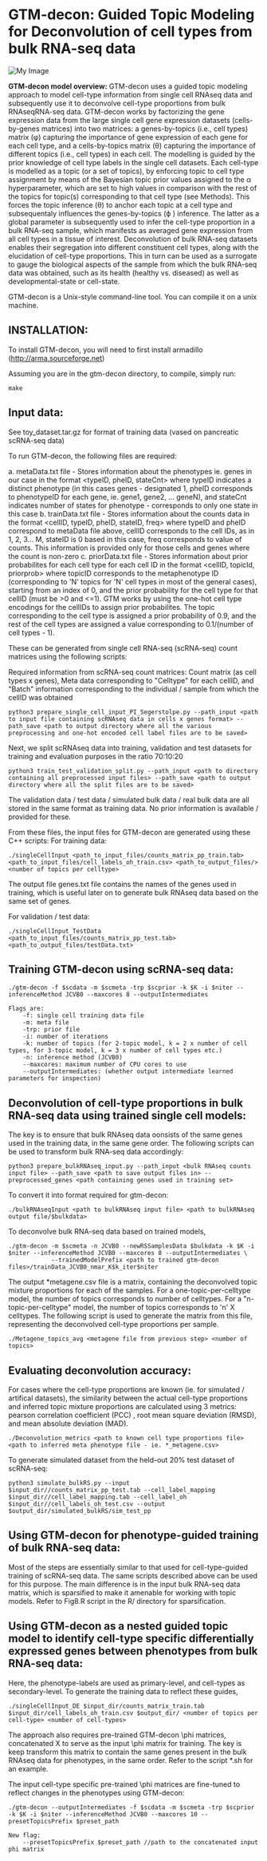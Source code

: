 # GTM-decon: Guided Topic Modeling for Deconvolution of cell types from bulk RNA-seq data

![My Image](main_fig.png)

**GTM-decon model overview:** GTM-decon uses a guided topic modeling approach to model cell-type information from single cell RNAseq data and subsequently use it to deconvolve cell-type proportions from bulk RNAseqRNA-seq data. GTM-decon works by factorizing the gene expression data from the large single cell gene expression datasets (cells-by-genes matrices) into two matrices: a genes-by-topics (i.e., cell types) matrix (φ) capturing the importance of gene expression of each gene for each cell type, and a cells-by-topics matrix (θ) capturing the importance of different topics (i.e., cell types) in each cell. The modelling is guided by the prior knowledge of cell type labels in the single cell datasets. Each cell-type is modelled as a topic (or a set of topics), by enforcing topic to cell type assignment by means of the Bayesian topic prior values assigned to the α hyperparameter, which are set to high values in comparison with the rest of the topics for topic(s) corresponding to that cell type (see Methods). This forces the topic inference (θ) to anchor each topic at a cell type and subsequentaly influences the genes-by-topics (ϕ ) inference. The latter as a global parameter is subsequently used to infer the cell-type proportion in a bulk RNA-seq sample, which manifests as averaged gene expression from all cell types in a tissue of interest. Deconvolution of bulk RNA-seq datasets enables their segregation into different constituent cell types, along with the elucidation of cell-type proportions. This in turn can be used as a surrogate to gauge the biological aspects of the sample from which the bulk RNA-seq data was obtained, such as its health (healthy vs. diseased) as well as developmental-state or cell-state.

GTM-decon is a Unix-style command-line tool. You can compile it on a unix machine.

## INSTALLATION:

To install GTM-decon, you will need to first install armadillo (http://arma.sourceforge.net)

Assuming you are in the gtm-decon directory, to compile, simply run:
```
make
```

## Input data:
See toy_dataset.tar.gz for format of training data (vased on pancreatic scRNA-seq data)

To run GTM-decon, the following files are required:

a. metaData.txt file - Stores information about the phenotypes ie. genes in our case in the format <typeID, pheID, stateCnt> where typeID indicates a distinct phenotype (in this cases genes - designated 1, pheID corresponds to phenotypeID for each gene, ie. gene1, gene2, ... geneN), and stateCnt indicates number of states for phenotype - corresponds to only one state in this case 
b. trainData.txt file - Stores information about the counts data in the format <cellID, typeID, pheID, stateID, freq> where typeID and pheID correspond to metaData file above, cellID corresponds to the cell IDs, as in 1, 2, 3... M, stateID is 0 based in this case, freq corresponds to value of counts. This information is provided only for those cells and genes where the count is non-zero
c. priorData.txt file - Stores information about prior probabilites for each cell type for each cell ID in the format <cellID, topicId, priorprob> where topicID corresponds to the metaphenotype ID (corresponding to 'N' topics for 'N' cell types in most of the general cases), starting from an index of 0, and the prior probability for the cell type for that cellID (must be >0 and <=1). GTM works by using the one-hot cell type encodings for the cellIDs to assign prior probabilites. The topic corresponding to the cell type is assigned a prior probability of 0.9, and the rest of the cell types are assigned a value corresponding to 0.1/(number of cell types - 1).

These can be generated from single cell RNA-seq (scRNA-seq) count matrices using the following scripts:

Required information from scRNA-seq count matrices:
    Count matrix (as cell types x genes),
    Meta data corresponding to "Celltype" for each cellID, and "Batch" information corresponding to the individual / sample from which the cellID was obtained
```
python3 prepare_single_cell_input_PI_Segerstolpe.py --path_input <path to input file containing scRNAseq data in cells x genes format> --path_save <path to output directory where all the various preprocessing and one-hot encoded cell label files are to be saved>
```
Next, we split scRNAseq data into training, validation and test datasets for training and evaluation purposes in the ratio 70:10:20
```
python3 train_test_validation_split.py --path_input <path to directory containing all preprocessed input files> --path_save <path to output directory where all the split files are to be saved>
```
The validation data / test data / simulated bulk data / real bulk data are all stored in the same format as training data. No prior information is available / provided for these.

From these files, the input files for GTM-decon are generated using these C++ scripts:
For training data:
```
./singleCellInput <path_to_input_files/counts_matrix_pp_train.tab> <path_to_input_files/cell_labels_oh_train.csv> <path_to_output_files/> <number of topics per celltype>
``` 
The output file genes.txt file contains the names of the genes used in training, which is useful later on to generate bulk RNAseq data based on the same set of genes.

For validation / test data:
```
./singleCellInput_TestData <path_to_input_files/counts_matrix_pp_test.tab> <path_to_output_files/testData.txt>
```

## Training GTM-decon using scRNA-seq data:
```
./gtm-decon -f $scdata -m $scmeta -trp $scprior -k $K -i $niter --inferenceMethod JCVB0 --maxcores 8 --outputIntermediates

Flags are:
	-f: single cell training data file
	-m: meta file
	-trp: prior file
	-i: number of iterations
	-k: number of topics (for 2-topic model, k = 2 x number of cell types, for 3-topic model, k = 3 x number of cell types etc.)
	-n: inference method (JCVB0)
	--maxcores: maximum number of CPU cores to use
	--outputIntermediates: (whether output intermediate learned parameters for inspection)
```	

## Deconvolution of cell-type proportions in bulk RNA-seq data using trained single cell models:
The key is to ensure that bulk RNAseq data oonsists of the same genes used in the training data, in the same gene order. The following scripts can be used to transform bulk RNA-seq data accordingly:
```
python3 prepare_bulkRNAseq_input.py --path_input <bulk RNAseq counts input file> --path_save <path to save output files in> --preprocessed_genes <path containing genes used in training set>
```
To convert it into format required for gtm-decon:
```
./bulkRNAseqInput <path to bulkRNAseq input file> <path to bulkRNAseq output file/$bulkdata>
```
To deconvolve bulk RNA-seq data based on trained models,
```
./gtm-decon -m $scmeta -n JCVB0 --newRSSamplesData $bulkdata -k $K -i $niter --inferenceMethod JCVB0 --maxcores 8 --outputIntermediates \
            --trainedModelPrefix <path to trained gtm-decon files>/trainData_JCVB0_nmar_K$k_iter$niter
```
The output *metagene.csv file is a <sample X topics> matrix, containing the deconvolved topic mixture proportions for each of the samples. For a one-topic-per-celltype model, the number of topics corresponds to number of celltypes. For a "n-topic-per-celltype" model, the number of topics corresponds to 'n' X celltypes. The following script is used to generate the <sample X celltype> matrix from this file, representing the deconvolved cell-type proportions per sample.
```
./Metagene_topics_avg <metagene file from previous step> <number of topics> 
```

## Evaluating deconvolution accuracy:
	
For cases where the cell-type proportions are known (ie. for simulated / artifical datasets), the similarity between the actual cell-type proportions and inferred topic mixture proportions are calculated using 3 metrics: pearson correlation coefficient (PCC) , root mean square deviation (RMSD), and mean absolute deviation (MAD).
```		
./Deconvolution_metrics <path to known cell type proportions file>  <path to inferred meta phenotype file - ie. *_metagene.csv> 
```
To generate simulated dataset from the held-out 20% test dataset of scRNA-seq:
```
python3 simulate_bulkRS.py --input $input_dir//counts_matrix_pp_test.tab --cell_label_mapping $input_dir//cell_label_mapping.tab --cell_label_oh $input_dir//cell_labels_oh_test.csv --output $output_dir/simulated_bulkRS/sim_test_pp
```

## Using GTM-decon for phenotype-guided training of bulk RNA-seq data:
Most of the steps are essentially similar to that used for cell-type-guided training of scRNA-seq data. The same scripts described above can be used for this purpose. The main difference is in the input bulk RNA-seq data matrix, which is sparsified to make it amenable for working with topic models. Refer to Fig8.R script in the R/ directory for sparsification.
	
## Using GTM-decon as a nested guided topic model to identify cell-type specific differentially expressed genes between phenotypes from bulk RNA-seq data:
Here, the phenotype-labels are used as primary-level, and cell-types as secondary-level. To generate the training data to reflect these guides,
```
./singleCellInput_DE $input_dir/counts_matrix_train.tab $input_dir/cell_labels_oh_train.csv $output_dir/ <number of topics per cell-type> <number of cell-types>
```
The approach also requires pre-trained GTM-decon \phi matrices, concatenated X <number of phenotypes> to serve as the input \phi matrix for training. The key is keep transform this matrix to contain the same genes present in the bulk RNAseq data for phenotypes, in the same order. Refer to the script *.sh for an example.

The input cell-type specific pre-trained \phi matrices are fine-tuned to reflect changes in the phenotypes using GTM-decon:
```
./gtm-decon --outputIntermediates -f $scdata -m $scmeta -trp $scprior -k $K -i $niter --inferenceMethod JCVB0 --maxcores 10 --presetTopicsPrefix $preset_path

New flag:
	--presetTopicsPrefix $preset_path //path to the concatenated input phi matrix
```




